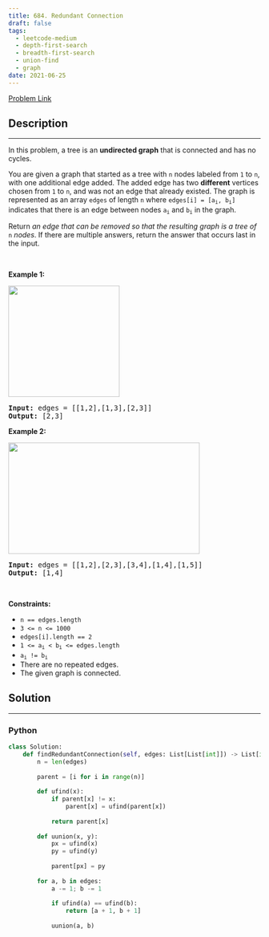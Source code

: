 ```yaml
---
title: 684. Redundant Connection
draft: false
tags: 
  - leetcode-medium
  - depth-first-search
  - breadth-first-search
  - union-find
  - graph
date: 2021-06-25
---
```


[Problem Link](https://leetcode.com/problems/redundant-connection/)

## Description

---
<p>In this problem, a tree is an <strong>undirected graph</strong> that is connected and has no cycles.</p>

<p>You are given a graph that started as a tree with <code>n</code> nodes labeled from <code>1</code> to <code>n</code>, with one additional edge added. The added edge has two <strong>different</strong> vertices chosen from <code>1</code> to <code>n</code>, and was not an edge that already existed. The graph is represented as an array <code>edges</code> of length <code>n</code> where <code>edges[i] = [a<sub>i</sub>, b<sub>i</sub>]</code> indicates that there is an edge between nodes <code>a<sub>i</sub></code> and <code>b<sub>i</sub></code> in the graph.</p>

<p>Return <em>an edge that can be removed so that the resulting graph is a tree of </em><code>n</code><em> nodes</em>. If there are multiple answers, return the answer that occurs last in the input.</p>

<p>&nbsp;</p>
<p><strong class="example">Example 1:</strong></p>
<img alt="" src="https://assets.leetcode.com/uploads/2021/05/02/reduntant1-1-graph.jpg" style="width: 222px; height: 222px;" />
<pre>
<strong>Input:</strong> edges = [[1,2],[1,3],[2,3]]
<strong>Output:</strong> [2,3]
</pre>

<p><strong class="example">Example 2:</strong></p>
<img alt="" src="https://assets.leetcode.com/uploads/2021/05/02/reduntant1-2-graph.jpg" style="width: 382px; height: 222px;" />
<pre>
<strong>Input:</strong> edges = [[1,2],[2,3],[3,4],[1,4],[1,5]]
<strong>Output:</strong> [1,4]
</pre>

<p>&nbsp;</p>
<p><strong>Constraints:</strong></p>

<ul>
	<li><code>n == edges.length</code></li>
	<li><code>3 &lt;= n &lt;= 1000</code></li>
	<li><code>edges[i].length == 2</code></li>
	<li><code>1 &lt;= a<sub>i</sub> &lt; b<sub>i</sub> &lt;= edges.length</code></li>
	<li><code>a<sub>i</sub> != b<sub>i</sub></code></li>
	<li>There are no repeated edges.</li>
	<li>The given graph is connected.</li>
</ul>


## Solution

---
### Python
``` py title='redundant-connection'
class Solution:
    def findRedundantConnection(self, edges: List[List[int]]) -> List[int]:
        n = len(edges)
        
        parent = [i for i in range(n)]
        
        def ufind(x):
            if parent[x] != x:
                parent[x] = ufind(parent[x])
            
            return parent[x]
        
        def uunion(x, y):
            px = ufind(x)
            py = ufind(y)
            
            parent[px] = py
        
        for a, b in edges:
            a -= 1; b -= 1
            
            if ufind(a) == ufind(b):
                return [a + 1, b + 1]
            
            uunion(a, b)
```

